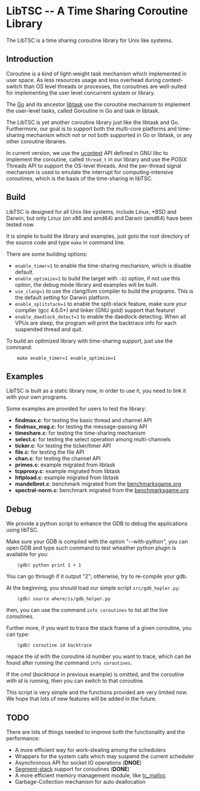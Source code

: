 # LibTSC -- A Time Sharing Coroutine Library

The LibTSC is a time sharing coroutine library for Unix like systems.

## Introduction

Coroutine is a kind of light-weight task mechanism which implemented in user space. As less resources usage and less overhead during context-switch than OS level threads or processes, the coroutines are well-suited for implementing the user level concurrent system or library.

The [Go](http://golang.org) and its ancestor [libtask](http://swtch.com/libtask/) use the coroutine mechanism to implement the user-level tasks, called Goroutine in Go and task in libtask.

The LibTSC is yet another coroutine library just like the libtask and Go.
Furthermore, our goal is to support both the multi-core platforms and time-sharing mechanism which not or not both supported in Go or libtask, or any other coroutine libraries.

In current version, we use the [ucontext](http://en.wikipedia.org/wiki/Setcontext) API defined in GNU libc to implement the coroutine, called `thread_t` in our library and use the POSIX Threads API to support the OS-level threads. 
And the per-thread signal mechanism is used to emulate the interrupt for computing-intensive coroutines, which is the basis of the time-sharing in libTSC.

## Build

LibTSC is designed for all Unix like systems, include Linux, *BSD and Darwin,
but only Linux (on x86 and amd64) and Darwin (amd64) have been tested now.

It is simple to build the library and examples, just goto the root directory of the source code and type `make` in command line.

There are some building options:

- `enable_timer=1` to enable the time-sharing mechanism, which is disable default.
- `enable_optimize=1` to build the target with `-O2` option, if not use this option, the debug mode library and examples will be built.
- `use_clang=1` to use the clang/llvm compiler to build the programs. This is the default setting for Darwin platform.
- `enable_splitstack=1` to enable the split-stack feature, make sure your complier (gcc 4.6.0+) and linker (GNU gold) support that feature!
- `enable_daedlock_detect=1` to enable the daedlock detecting. When all VPUs are sleep, the program will print the backtrace info for each suspended thread and quit.

To build an optimized library with time-sharing support, just use the command:
		
		make enable_timer=1 enable_optimize=1


## Examples

LibTSC is built as a static library now, in order to use it, you need to link it with your own programs.

Some examples are provided for users to test the library:

- **findmax.c**: for testing the basic thread and channel API
- **findmax_msg.c**: for testing the message-passing API
- **timeshare.c**: for testing the time-sharing mechanism
- **select.c**: for testing the select operation among multi-channels
- **ticker.c**: for testing the ticker/timer API
- **file.c**: for testing the file API
- **chan.c**: for testing the channel API
- **primes.c**: example migrated from libtask
- **tcpproxy.c**: example migrated from libtask
- **httpload.c**: example migrated from libtask
- **mandelbrot.c**: benchmark migrated from the [benchmarksgame.org](http://benchmarksgame.alioth.debian.org)
- **spectral-norm.c**: benchmark migrated from the [benchmarksgame.org](http://benchmarksgame.alioth.debian.org)

## Debug

We provide a python script to enhance the GDB to debug the applications using libTSC.

Make sure your GDB is compiled with the option "--with-python", 
you can open GDB and type such command to test wheather python plugin is available for you:

        (gdb) python print 1 + 1

You can go through if it output "2"; otherwise, try to re-compile your gdb.

At the beginning, you should load our simple script `src/gdb_hepler.py`:
        
        (gdb) source where/is/gdb_helper.py

then, you can use the command `info coroutines` to list all the live coroutines.

Further more, if you want to trace the stack frame of a given coroutine, you can type:

        (gdb) coroutine id backtrace

repace the *id* with the coroutine id number you want to trace, which can be found after running 
the command `info coroutines`.

If the *cmd* (*backtrace* in previous example) is omitted, and the coroutine with *id* is running, 
then you can switch to that coroutine.

This script is very simple and the functions provided are very limited now.
We hope that lots of new features will be added in the future.


## TODO

There are lots of things needed to improve both the functionality and the performance:

- A more efficient way for work-stealing among the schedulers
- Wrappers for the system calls which may suspend the current scheduler
- Asynchronous API for socket IO operations (**DNOE**)
- [Segment-stack](http://gcc.gnu.org/wiki/SplitStacks) support for coroutines (**DONE**)
- A more efficient memory management module, like [tc_malloc](http://goog-perftools.sourceforge.net/doc/tcmalloc.html)
- Garbage-Collection mechanism for auto deallocation

